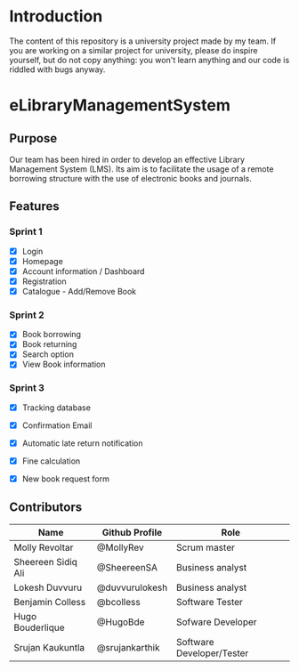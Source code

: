 # Introduction

The content of this repository is a university project made by my team. If you are working on a similar project for university, please do inspire yourself, but do not copy anything: you won't learn anything and our code is riddled with bugs anyway.

# eLibraryManagementSystem

## Purpose

Our team has been hired in order to develop an effective Library Management System (LMS). Its aim is to facilitate the usage of a remote borrowing structure with the use of electronic books and journals. 

## Features

### Sprint 1 

- [x] Login
- [x] Homepage
- [x] Account information / Dashboard
- [x] Registration
- [x] Catalogue - Add/Remove Book

### Sprint 2

- [x] Book borrowing
- [x] Book returning
- [x] Search option
- [x] View Book information

### Sprint 3

- [x] Tracking database
- [x] Confirmation Email
- [x] Automatic late return notification
- [x] Fine calculation
- [x] New book request form


## Contributors
Name | Github Profile | Role
-----|----------------|------
Molly Revoltar | @MollyRev | Scrum master
Sheereen Sidiq Ali | @SheereenSA | Business analyst
Lokesh Duvvuru | @duvvurulokesh |Business analyst
Benjamin Colless | @bcolless | Software Tester
Hugo Bouderlique | @HugoBde | Sofware Developer
Srujan Kaukuntla | @srujankarthik | Software Developer/Tester

